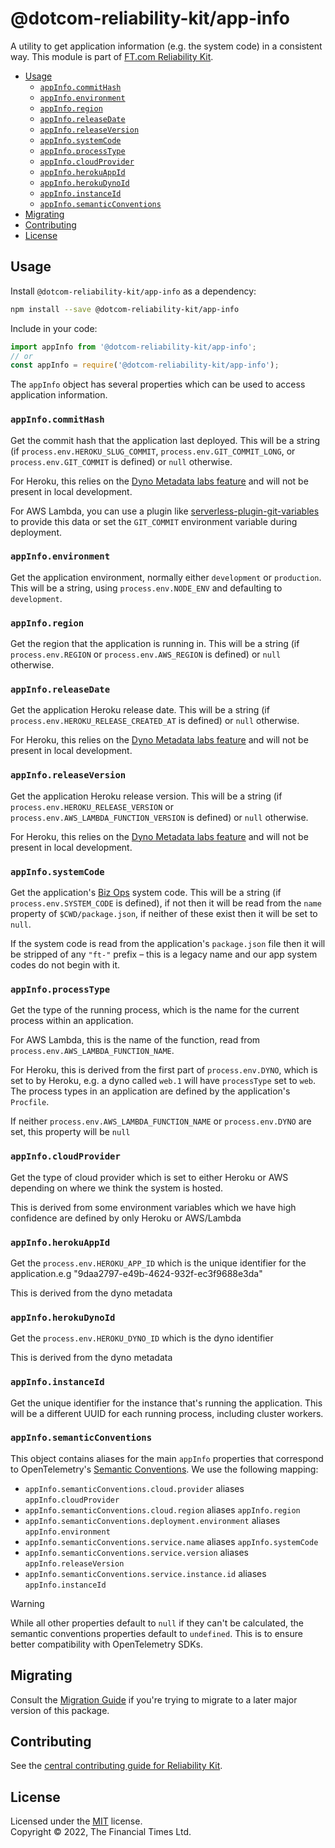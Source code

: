
# @dotcom-reliability-kit/app-info

A utility to get application information (e.g. the system code) in a consistent way. This module is part of [FT.com Reliability Kit](https://github.com/Financial-Times/dotcom-reliability-kit#readme).

  * [Usage](#usage)
    * [`appInfo.commitHash`](#appinfocommithash)
    * [`appInfo.environment`](#appinfoenvironment)
    * [`appInfo.region`](#appinforegion)
    * [`appInfo.releaseDate`](#appinforeleasedate)
    * [`appInfo.releaseVersion`](#appinforeleaseversion)
    * [`appInfo.systemCode`](#appinfosystemcode)
    * [`appInfo.processType`](#appinfoprocesstype)
    * [`appInfo.cloudProvider`](#appinfocloudprovider)
    * [`appInfo.herokuAppId`](#appinfoherokuappid)
    * [`appInfo.herokuDynoId`](#appinfoherokudynoid)
    * [`appInfo.instanceId`](#appinfoinstanceid)
    * [`appInfo.semanticConventions`](#appinfosemanticconventions)
  * [Migrating](#migrating)
  * [Contributing](#contributing)
  * [License](#license)


## Usage

Install `@dotcom-reliability-kit/app-info` as a dependency:

```bash
npm install --save @dotcom-reliability-kit/app-info
```

Include in your code:

```js
import appInfo from '@dotcom-reliability-kit/app-info';
// or
const appInfo = require('@dotcom-reliability-kit/app-info');
```

The `appInfo` object has several properties which can be used to access application information.

### `appInfo.commitHash`

Get the commit hash that the application last deployed. This will be a string (if `process.env.HEROKU_SLUG_COMMIT`, `process.env.GIT_COMMIT_LONG`, or `process.env.GIT_COMMIT` is defined) or `null` otherwise.

For Heroku, this relies on the [Dyno Metadata labs feature](https://devcenter.heroku.com/articles/dyno-metadata) and will not be present in local development.

For AWS Lambda, you can use a plugin like [serverless-plugin-git-variables](https://www.npmjs.com/package/serverless-plugin-git-variables) to provide this data or set the `GIT_COMMIT` environment variable during deployment.

### `appInfo.environment`

Get the application environment, normally either `development` or `production`. This will be a string, using `process.env.NODE_ENV` and defaulting to `development`.

### `appInfo.region`

Get the region that the application is running in. This will be a string (if `process.env.REGION` or `process.env.AWS_REGION` is defined) or `null` otherwise.

### `appInfo.releaseDate`

Get the application Heroku release date. This will be a string (if `process.env.HEROKU_RELEASE_CREATED_AT` is defined) or `null` otherwise.

For Heroku, this relies on the [Dyno Metadata labs feature](https://devcenter.heroku.com/articles/dyno-metadata) and will not be present in local development.

### `appInfo.releaseVersion`

Get the application Heroku release version. This will be a string (if `process.env.HEROKU_RELEASE_VERSION` or `process.env.AWS_LAMBDA_FUNCTION_VERSION` is defined) or `null` otherwise.

For Heroku, this relies on the [Dyno Metadata labs feature](https://devcenter.heroku.com/articles/dyno-metadata) and will not be present in local development.

### `appInfo.systemCode`

Get the application's [Biz Ops](https://biz-ops.in.ft.com/) system code. This will be a string (if `process.env.SYSTEM_CODE` is defined), if not then it will be read from the `name` property of `$CWD/package.json`, if neither of these exist then it will be set to `null`.

If the system code is read from the application's `package.json` file then it will be stripped of any `"ft-"` prefix – this is a legacy name and our app system codes do not begin with it.

### `appInfo.processType`

Get the type of the running process, which is the name for the current process within an application.

For AWS Lambda, this is the name of the function, read from `process.env.AWS_LAMBDA_FUNCTION_NAME`.

For Heroku, this is derived from the first part of `process.env.DYNO`, which is set to by Heroku, e.g. a dyno called `web.1` will have `processType` set to `web`. The process types in an application are defined by the application's `Procfile`.

If neither `process.env.AWS_LAMBDA_FUNCTION_NAME` or `process.env.DYNO` are set, this property will be `null`

### `appInfo.cloudProvider`

Get the type of cloud provider which is set to either Heroku or AWS depending on where we think the system is hosted.

This is derived from some environment variables which we have high confidence are defined by only Heroku or AWS/Lambda

### `appInfo.herokuAppId`

Get the `process.env.HEROKU_APP_ID` which is the unique identifier for the application.e.g "9daa2797-e49b-4624-932f-ec3f9688e3da"

This is derived from the dyno metadata

### `appInfo.herokuDynoId`

Get the `process.env.HEROKU_DYNO_ID` which is the dyno identifier

This is derived from the dyno metadata

### `appInfo.instanceId`

Get the unique identifier for the instance that's running the application. This will be a different UUID for each running process, including cluster workers.

### `appInfo.semanticConventions`

This object contains aliases for the main `appInfo` properties that correspond to OpenTelemetry's [Semantic Conventions](https://opentelemetry.io/docs/concepts/semantic-conventions/). We use the following mapping:

  * `appInfo.semanticConventions.cloud.provider` aliases `appInfo.cloudProvider`
  * `appInfo.semanticConventions.cloud.region` aliases `appInfo.region`
  * `appInfo.semanticConventions.deployment.environment` aliases `appInfo.environment`
  * `appInfo.semanticConventions.service.name` aliases `appInfo.systemCode`
  * `appInfo.semanticConventions.service.version` aliases `appInfo.releaseVersion`
  * `appInfo.semanticConventions.service.instance.id` aliases `appInfo.instanceId`

> [!WARNING]
> While all other properties default to `null` if they can't be calculated, the semantic conventions properties default to `undefined`. This is to ensure better compatibility with OpenTelemetry SDKs.

## Migrating

Consult the [Migration Guide](./docs/migration.md) if you're trying to migrate to a later major version of this package.


## Contributing

See the [central contributing guide for Reliability Kit](https://github.com/Financial-Times/dotcom-reliability-kit/blob/main/docs/contributing.md).


## License

Licensed under the [MIT](https://github.com/Financial-Times/dotcom-reliability-kit/blob/main/LICENSE) license.<br/>
Copyright &copy; 2022, The Financial Times Ltd.
